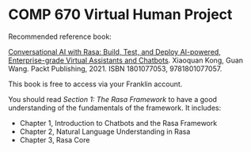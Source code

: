 # COMP 670 Virtual Human Project

Recommended reference book:

[Conversational AI with Rasa: Build, Test, and Deploy AI-powered, Enterprise-grade Virtual Assistants and Chatbots](https://learning.oreilly.com/library/view/-/9781801077057/?ar). Xiaoquan Kong, Guan Wang. Packt Publishing, 2021. ISBN	1801077053, 9781801077057.

This book is free to access via your Franklin account.


You should read *Section 1: The Rasa Framework* to have a good understanding of the fundamentals of the framework. It includes:
- Chapter 1, Introduction to Chatbots and the Rasa Framework
- Chapter 2, Natural Language Understanding in Rasa
- Chapter 3, Rasa Core
